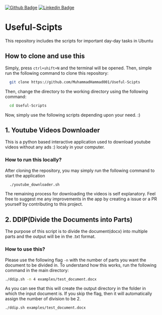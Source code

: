 [![Github Badge](http://img.shields.io/badge/-Github-black?style=flat-square&logo=github&link=https://github.com/Ammarkhan561/)](https://github.com/MuhammadHammad001/) 
[![Linkedin Badge](https://img.shields.io/badge/-LinkedIn-blue?style=flat-square&logo=Linkedin&logoColor=white&link=https://www.linkedin.com/in/hemanthkollipara/)](https://www.linkedin.com/in/muhammad-hammad-bashir/)

# Useful-Scipts
This repository includes the scripts for important day-day tasks in Ubuntu
## How to clone and use this
  Simply, press `ctrl+shift+N` and the terminal will be opened. Then, simple run the following command to clone this repository:
  ```bash
    git clone https://github.com/MuhammadHammad001/Useful-Scipts
  ```
  Then, change the directory to the working directory using the following command:
  ```bash
    cd Useful-Scripts
  ```
  Now, simply use the following scripts depending upon your need. :)
## 1. Youtube Videos Downloader
  This is a python based interactive application used to download youtube videos without any ads :) localy in your computer.
  ### How to run this locally?
  After cloning the repository, you may simply run the following command to start the application
  ```bash
    ./youtube_downloader.sh
  ```
  The remaining process for downloading the videos is self explanatory. Feel free to suggest me any improvements in the app by creating a issue or
  a PR yourself by contributing to this project.
  
## 2. DDIP(Divide the Documents into Parts)
  The purpose of this script is to divide the document(docx) into multiple parts and the output will be in the .txt format.
  ### How to use this?
  Please use the following flag `-n` with the number of parts you want the document to be divided in.
  To understand how this works, run the following command in the main directory:
  ```bash
  ./ddip.sh -n 4 examples/test_document.docx
  ```
  As you can see that this will create the output directory in the folder in which the input document is.
  If you skip the flag, then it will automatically assign the number of division to be 2.
  ```bash
  ./ddip.sh examples/test_document.docx
  ```
